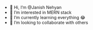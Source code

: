 - 👋 Hi, I’m @Janish Nehyan
- 👀 I’m interested in MERN stack
- 🌱 I’m currently learning everything 😂
- 💞️ I’m looking to collaborate with others


<!---
MJnehyan/MJnehyan is a ✨ special ✨ repository because its `README.md` (this file) appears on your GitHub profile.
You can click the Preview link to take a look at your changes.
--->
